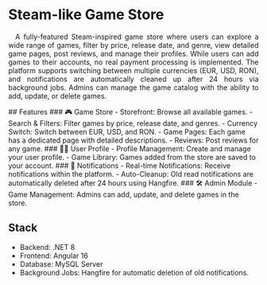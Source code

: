 #  Steam-like Game Store
<div align="justify">
  <p>
 &emsp;A fully-featured Steam-inspired game store where users can explore a wide range of games, filter by price, release date, and genre, view detailed game pages, post reviews, and manage their profiles. While users can add games to their accounts, no real payment processing is implemented. The platform supports switching between multiple currencies (EUR, USD, RON), and notifications are automatically cleaned up after 24 hours via background jobs.
Admins can manage the game catalog with the ability to add, update, or delete games.
  </p>
</div>
## Features
###  🎮 Game Store
-  Storefront: Browse all available games.
-  Search & Filters: Filter games by price, release date, and genres.
-  Currency Switch: Switch between EUR, USD, and RON.
-  Game Pages: Each game has a dedicated page with detailed descriptions.
-  Reviews: Post reviews for any game.
###  🧑‍💻 User Profile
-  Profile Management: Create and manage your user profile.
-  Game Library: Games added from the store are saved to your account.
###  🔔 Notifications
-  Real-time Notifications: Receive notifications within the platform.
-  Auto-Cleanup: Old read notifications are automatically deleted after 24 hours using Hangfire.
###  🛠 Admin Module
-  Game Management: Admins can add, update, and delete games in the store.

##  Stack
-  Backend: .NET 8
-  Frontend: Angular 16
-  Database: MySQL Server
-  Background Jobs: Hangfire for automatic deletion of old notifications.

